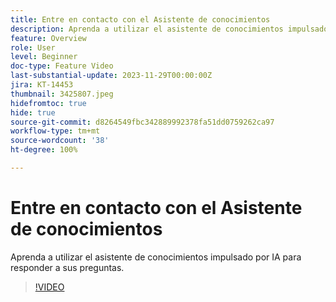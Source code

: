 ```yaml
---
title: Entre en contacto con el Asistente de conocimientos
description: Aprenda a utilizar el asistente de conocimientos impulsado por IA para responder a sus preguntas.
feature: Overview
role: User
level: Beginner
doc-type: Feature Video
last-substantial-update: 2023-11-29T00:00:00Z
jira: KT-14453
thumbnail: 3425807.jpeg
hidefromtoc: true
hide: true
source-git-commit: d8264549fbc342889992378fa51dd0759262ca97
workflow-type: tm+mt
source-wordcount: '38'
ht-degree: 100%

---
```



# Entre en contacto con el Asistente de conocimientos

Aprenda a utilizar el asistente de conocimientos impulsado por IA para responder a sus preguntas.

>[!VIDEO](https://video.tv.adobe.com/v/3425807/?learn=on)
